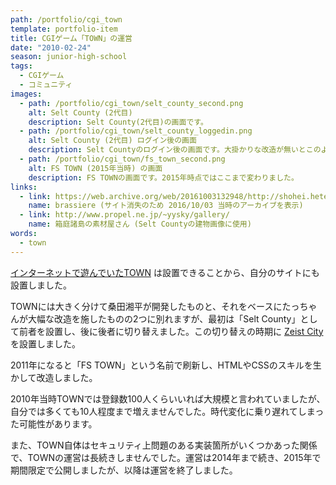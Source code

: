 ```yaml
---
path: /portfolio/cgi_town
template: portfolio-item
title: CGIゲーム「TOWN」の運営
date: "2010-02-24"
season: junior-high-school
tags:
  - CGIゲーム
  - コミュニティ
images:
  - path: /portfolio/cgi_town/selt_county_second.png
    alt: Selt County (2代目)
    description: Selt County(2代目)の画面です。
  - path: /portfolio/cgi_town/selt_county_loggedin.png
    alt: Selt County (2代目) ログイン後の画面
    description: Selt Countyのログイン後の画面です。大掛かりな改造が無いとこのようなレイアウトになります。
  - path: /portfolio/cgi_town/fs_town_second.png
    alt: FS TOWN (2015年当時) の画面
    description: FS TOWNの画面です。2015年時点ではここまで変わりました。
links:
  - link: https://web.archive.org/web/20161003132948/http://shohei.heteml.jp/brassiere/
    name: brassiere (サイト消失のため 2016/10/03 当時のアーカイブを表示)
  - link: http://www.propel.ne.jp/~yysky/gallery/
    name: 箱庭諸島の素材屋さん (Selt Countyの建物画像に使用)
words:
  - town
---
```


[インターネットで遊んでいたTOWN](/portfolio/first_internet) は設置できることから、自分のサイトにも設置しました。

TOWNには大きく分けて桑田湘平が開発したものと、それをベースにたっちゃんが大幅な改造を施したものの2つに別れますが、最初は「Selt County」として前者を設置し、後に後者に切り替えました。この切り替えの時期に [Zeist City](/portfolio/zeist_city) を設置しました。

2011年になると「FS TOWN」という名前で刷新し、HTMLやCSSのスキルを生かして改造しました。

2010年当時TOWNでは登録数100人くらいいれば大規模と言われていましたが、自分では多くても10人程度まで増えませんでした。時代変化に乗り遅れてしまった可能性があります。

また、TOWN自体はセキュリティ上問題のある実装箇所がいくつかあった関係で、TOWNの運営は長続きしませんでした。運営は2014年まで続き、2015年で期間限定で公開しましたが、以降は運営を終了しました。
